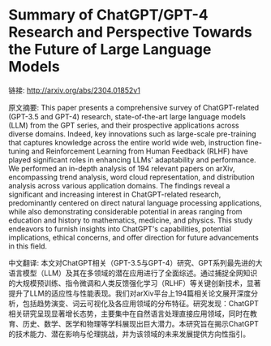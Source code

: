 # Summary of ChatGPT/GPT-4 Research and Perspective Towards the Future of Large Language Models

链接: http://arxiv.org/abs/2304.01852v1

原文摘要:
This paper presents a comprehensive survey of ChatGPT-related (GPT-3.5 and
GPT-4) research, state-of-the-art large language models (LLM) from the GPT
series, and their prospective applications across diverse domains. Indeed, key
innovations such as large-scale pre-training that captures knowledge across the
entire world wide web, instruction fine-tuning and Reinforcement Learning from
Human Feedback (RLHF) have played significant roles in enhancing LLMs'
adaptability and performance. We performed an in-depth analysis of 194 relevant
papers on arXiv, encompassing trend analysis, word cloud representation, and
distribution analysis across various application domains. The findings reveal a
significant and increasing interest in ChatGPT-related research, predominantly
centered on direct natural language processing applications, while also
demonstrating considerable potential in areas ranging from education and
history to mathematics, medicine, and physics. This study endeavors to furnish
insights into ChatGPT's capabilities, potential implications, ethical concerns,
and offer direction for future advancements in this field.

中文翻译:
本文对ChatGPT相关（GPT-3.5与GPT-4）研究、GPT系列最先进的大语言模型（LLM）及其在多领域的潜在应用进行了全面综述。通过捕捉全网知识的大规模预训练、指令微调和人类反馈强化学习（RLHF）等关键创新技术，显著提升了LLM的适应性与性能表现。我们对arXiv平台上194篇相关论文展开深度分析，包括趋势演变、词云可视化及各应用领域的分布特征。研究发现：ChatGPT相关研究呈现显著增长态势，主要集中在自然语言处理直接应用领域，同时在教育、历史、数学、医学和物理等学科展现出巨大潜力。本研究旨在揭示ChatGPT的技术能力、潜在影响与伦理挑战，并为该领域的未来发展提供方向性指引。
